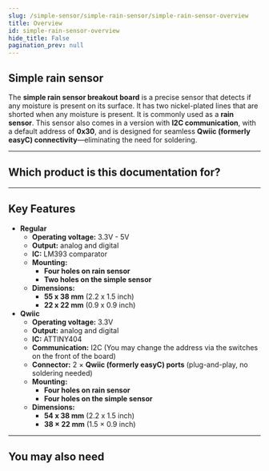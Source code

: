 ```yaml
---
slug: /simple-sensor/simple-rain-sensor/simple-rain-sensor-overview
title: Overview
id: simple-rain-sensor-overview 
hide_title: False
pagination_prev: null
---
```


## Simple rain sensor

The **simple rain sensor breakout board** is a precise sensor that detects if any moisture is present on its surface. It has two nickel-plated lines that are shorted when any moisture is present. It is commonly used as a **rain sensor**.
This sensor also comes in a version with **I2C communication**, with a default address of **0x30**, and is designed for seamless **Qwiic (formerly easyC) connectivity**—eliminating the need for soldering.

<CenteredImage src="/img/simple-sensor/simple-rain-sensor/333043.jpg" alt="Qwiic version of the rain sensor board" caption="Qwiic version of the rain sensor board"/>
<CenteredImage src="/img/simple-sensor/simple-rain-sensor/333044.jpg" alt="Regular version of the rain sensor board" caption="Regular version of the rain sensor board"/>

---

## Which product is this documentation for?
<QuickLink 
  title="Simple rain sensor board with easyC " 
  description="333042"
  url="https://soldered.com/product/simple-rain-sensor-board-with-easyc/"
  image="/img/simple-sensor/simple-rain-sensor/333043.jpg" 
/>
<QuickLink 
  title="Simple rain sensor board" 
  description="333043"
  url="https://soldered.com/product/simple-rain-sensor/"
  image="/img/simple-sensor/simple-rain-sensor/333044.jpg" 
/>

---

## Key Features
- **Regular**
    - **Operating voltage:** 3.3V - 5V
    - **Output:** analog and digital
    - **IC:** LM393 comparator
    - **Mounting:**
        - **Four holes on rain sensor**
        - **Two holes on the simple sensor**
    - **Dimensions:**
        - **55 x 38 mm** (2.2 x 1.5 inch)
        - **22 x 22 mm** (0.9 x 0.9 inch)
- **Qwiic**
    - **Operating voltage:** 3.3V
    - **Output:** analog and digital
    - **IC:** ATTINY404
    - **Communication:** I2C (You may change the address via the switches on the front of the board) 
    - **Connector:** 2 × **Qwiic (formerly easyC) ports** (plug-and-play, no soldering needed)
    - **Mounting:**
        - **Four holes on rain sensor**
        - **Four holes on the simple sensor**
    - **Dimensions:** 
        - **54 x 38 mm** (2.2 x 1.5 inch)
        - **38 × 22 mm** (1.5 × 0.9 inch)

---

## You may also need
<QuickLink 
  title="Qwiic cable" 
  description="Qwiic (formerly easyC) compatible cables with connectors on both ends, available in various lengths."
  url="https://soldered.com/product/easyc-cable/"
  image="/img/333311.webp" 
/>


